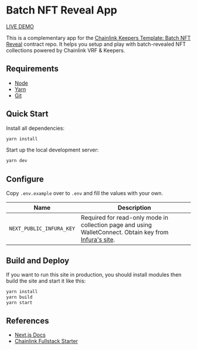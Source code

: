 # Batch NFT Reveal App

[LIVE DEMO](https://keepers.chainlink-demo.app)

This is a complementary app for the [Chainlink Keepers Template: Batch NFT Reveal](https://github.com/hackbg/chainlink-keepers-templates/tree/main/batch-nft-reveal) contract repo. It helps you setup and play with batch-revealed NFT collections powered by Chainlink VRF & Keepers.

## Requirements

- [Node](https://nodejs.org/en/download/)
- [Yarn](https://classic.yarnpkg.com/en/docs/install/#mac-stable)
- [Git](https://git-scm.com/downloads)

## Quick Start

Install all dependencies:

```bash
yarn install
```

Start up the local development server:

```bash
yarn dev
```

## Configure

Copy `.env.example` over to `.env` and fill the values with your own.

| Name                     | Description                                                                                                                 |
| ------------------------ | --------------------------------------------------------------------------------------------------------------------------- |
| `NEXT_PUBLIC_INFURA_KEY` | Required for read-only mode in collection page and using WalletConnect. Obtain key from [Infura's site](https://infura.io). |

## Build and Deploy

If you want to run this site in production, you should install modules then build the site and start it like this:

```bash
yarn install
yarn build
yarn start
```

## References

- [Next.js Docs](https://nextjs.org/docs/getting-started)
- [Chainlink Fullstack Starter](https://github.com/hackbg/chainlink-fullstack)
